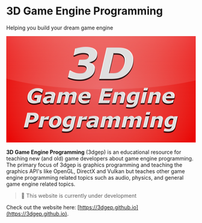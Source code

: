 # 3D Game Engine Programming

Helping you build your dream game engine

![Helping you build your dream game engine.](_docs/images/banner_4k.jpg)

**3D Game Engine Programming** (3dgep) is an educational resource for teaching new (and old) game developers about game engine programming. The primary focus of 3dgep is graphics programming and teaching the graphics API's like OpenGL, DirectX and Vulkan but teaches other game engine programming related topics such as audio, physics, and general game engine related topics.

> 📝 This website is currently under development

Check out the website here: [https://3dgep.github.io](https://3dgep.github.io).